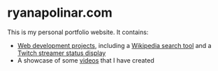 # ryanapolinar.com
This is my personal portfolio website. It contains:
* [Web development projects](http://ryanapolinar.com/programming), including a [Wikipedia search tool](http://ryanapolinar.com/wiki-search.html) and a [Twitch streamer status display](http://ryanapolinar.com/twitch.html)
* A showcase of some [videos](http://ryanapolinar.com) that I have created
